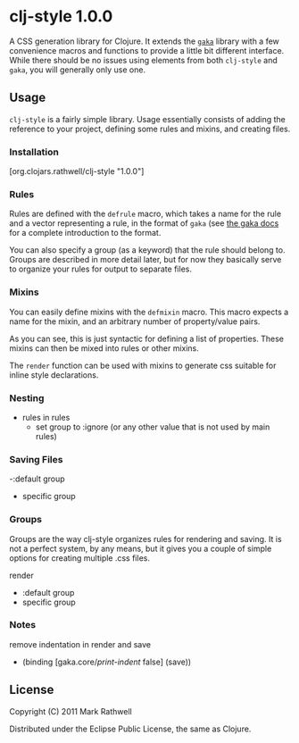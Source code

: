 # clj-style 1.0.0

A CSS generation library for Clojure.  It extends the 
[`gaka`](https://github.com/briancarper/gaka) library with a 
few convenience macros and functions to provide a little bit 
different interface.  While there should be no issues using
elements from both `clj-style` and `gaka`, you will generally
only use one.

## Usage

`clj-style` is a fairly simple library.  Usage essentially consists
of adding the reference to your project, defining some rules and
mixins, and creating files.

### Installation

[org.clojars.rathwell/clj-style "1.0.0"]

### Rules

Rules are defined with the `defrule` macro, which takes a name for the rule
and a vector representing a rule, in the format of `gaka` (see
[the gaka docs](https://github.com/briancarper/gaka) for a complete 
introduction to the format.


You can also specify a group (as a keyword) that the rule should belong 
to.  Groups are described in more detail later, but for now they basically 
serve to organize your rules for output to separate files.


### Mixins

You can easily define mixins with the `defmixin` macro.  This macro expects
a name for the mixin, and an arbitrary number of property/value pairs.


As you can see, this is just syntactic for defining a list of properties.
These mixins can then be mixed into rules or other mixins.


The `render` function can be used with mixins to generate css suitable
for inline style declarations.


### Nesting

  - rules in rules
    - set group to :ignore (or any other value that is not used by main rules)

### Saving Files

 -:default group
 - specific group

### Groups

Groups are the way clj-style organizes rules for rendering and saving.
It is not a perfect system, by any means, but it gives you a couple of
simple options for creating multiple .css files.

render
  - :default group
  - specific group

### Notes

remove indentation in render and save
  - (binding [gaka.core/*print-indent* false] (save))


## License

Copyright (C) 2011 Mark Rathwell

Distributed under the Eclipse Public License, the same as Clojure.

